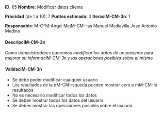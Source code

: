 **ID**: 05
**Nombre**: Modificar datos cliente

**Prioridad** (de 1 a 10): 7
**Puntos estimado**: 3
**IteraciM-CM-3n**: 1

**Responsable**: M-C^M-Angel MejM-CM--as
                Manuel Mediavilla
                Jose Antonio Medina

#### DescripciM-CM-3n

Como *administradores* queremos *modificar los datos de un paciente*
para *mejorar su informaciM-CM-3n y las operaciones posibles sobre el
mismo*

#### ValidaciM-CM-3n

* Se debe poder modificar cualquier usuario
* Los resultados de la bM-CM-:squeda pueden mostrar cero o mM-CM-!s
resultados
* No es necesario modificar todos los datos
* Se deben mostrar todos los datos del usuario
* Se deben mostrar las operaciones posibles sobre el usuario

